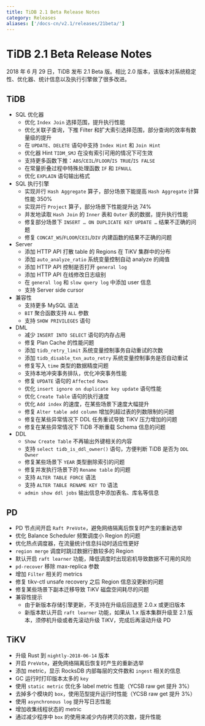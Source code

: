 ```yaml
---
title: TiDB 2.1 Beta Release Notes
category: Releases
aliases: ['/docs-cn/v2.1/releases/21beta/']
---
```


# TiDB 2.1 Beta Release Notes

2018 年 6 月 29 日，TiDB 发布 2.1 Beta 版。相比 2.0 版本，该版本对系统稳定性、优化器、统计信息以及执行引擎做了很多改进。

## TiDB

- SQL 优化器
    - 优化 `Index Join` 选择范围，提升执行性能
    - 优化关联子查询，下推 Filter 和扩大索引选择范围，部分查询的效率有数量级的提升
    - 在 `UPDATE`、`DELETE` 语句中支持 `Index Hint` 和 `Join Hint`
    - 优化器 Hint `TIDM_SMJ` 在没有索引可用的情况下可生效
    - 支持更多函数下推：`ABS`/`CEIL`/`FLOOR`/`IS TRUE`/`IS FALSE`
    - 在常量折叠过程中特殊处理函数 `IF` 和 `IFNULL`
    - 优化 `EXPLAIN` 语句输出格式
- SQL 执行引擎
    - 实现并行 `Hash Aggregate` 算子，部分场景下能提高 `Hash Aggregate` 计算性能 350%
    - 实现并行 `Project` 算子，部分场景下性能提升达 74%
    - 并发地读取 `Hash Join` 的 `Inner` 表和 `Outer` 表的数据，提升执行性能
    - 修复部分场景下 `INSERT … ON DUPLICATE KEY UPDATE …` 结果不正确的问题
    - 修复 `CONCAT_WS`/`FLOOR`/`CEIL`/`DIV` 内建函数的结果不正确的问题
- Server
    - 添加 HTTP API 打散 table 的 Regions 在 TiKV 集群中的分布
    - 添加 `auto_analyze_ratio` 系统变量控制自动 analyze 的阈值
    - 添加 HTTP API 控制是否打开 `general log`
    - 添加 HTTP API 在线修改日志级别
    - 在 `general log` 和 `slow query log`  中添加 user 信息
    - 支持 Server side cursor
- 兼容性
    - 支持更多 MySQL 语法
    - `BIT` 聚合函数支持 `ALL` 参数
    - 支持 `SHOW PRIVILEGES` 语句
- DML
    - 减少 `INSERT INTO SELECT` 语句的内存占用
    - 修复 Plan Cache 的性能问题
    - 添加 `tidb_retry_limit` 系统变量控制事务自动重试的次数
    - 添加 `tidb_disable_txn_auto_retry` 系统变量控制事务是否自动重试
    - 修复写入 `time` 类型的数据精度问题
    - 支持本地冲突事务排队，优化冲突事务性能
    - 修复 `UPDATE` 语句的 `Affected Rows`
    - 优化 `insert ignore on duplicate key update` 语句性能
    - 优化 `Create Table` 语句的执行速度
    - 优化 `Add index` 的速度，在某些场景下速度大幅提升
    - 修复 `Alter table add column` 增加列超过表的列数限制的问题
    - 修复在某些异常情况下 DDL 任务重试导致 TiKV 压力增加的问题
    - 修复在某些异常情况下 TiDB 不断重载 Schema 信息的问题
- DDL
    - `Show Create Table` 不再输出外键相关的内容
    - 支持 `select tidb_is_ddl_owner()` 语句，方便判断 TiDB 是否为 `DDL Owner`
    - 修复某些场景下 `YEAR` 类型删除索引的问题
    - 修复并发执行场景下的 `Rename table` 的问题
    - 支持 `ALTER TABLE FORCE` 语法
    - 支持 `ALTER TABLE RENAME KEY TO` 语法
    - `admin show ddl jobs` 输出信息中添加表名、库名等信息

## PD

- PD 节点间开启 `Raft PreVote`，避免网络隔离后恢复时产生的重新选举
- 优化 Balance Scheduler 频繁调度小 Region 的问题
- 优化热点调度器，在流量统计信息抖动时适应性更好
- `region merge` 调度时跳过数据行数较多的 Region
- 默认开启 `raft learner` 功能，降低调度时出现宕机导致数据不可用的风险
- `pd-recover` 移除 max-replica 参数
- 增加 `Filter` 相关的 metrics
- 修复 tikv-ctl unsafe recovery 之后 Region 信息没更新的问题
- 修复某些场景下副本迁移导致 TiKV 磁盘空间耗尽的问题
- 兼容性提示
    - 由于新版本存储引擎更新，不支持在升级后回退至 2.0.x 或更旧版本
    - 新版本默认开启 `raft learner` 功能，如果从 1.x 版本集群升级至 2.1 版本，须停机升级或者先滚动升级 TiKV，完成后再滚动升级 PD

## TiKV

- 升级 Rust 到 `nightly-2018-06-14` 版本
- 开启 `PreVote`，避免网络隔离后恢复时产生的重新选举
- 添加 metric，显示 RocksDB 内部每层的文件数和 `ingest` 相关的信息
- GC 运行时打印版本太多的 `key`
- 使用 `static metric` 优化多 label metric 性能（YCSB raw get 提升 3%）
- 去掉多个模块的 `box`，使用范型提升运行时性能（YCSB raw get 提升 3%）
- 使用 `asynchronous log` 提升写日志性能
- 增加收集线程状态的 metric
- 通过减少程序中 `box` 的使用来减少内存拷贝的次数，提升性能
